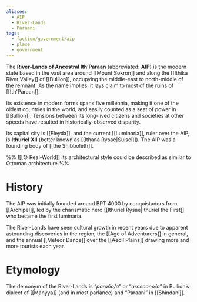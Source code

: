 ```yaml
---
aliases:
  - AIP
  - River-Lands
  - Paraani
tags:
  - faction/government/aip
  - place
  - government
---
```

The **River-Lands of Ancestral Ith’Paraan** (abbreviated: **AIP**) is the modern state based in the vast area around [[Mount Sokron]] and along the [[Ithika River Valley]] of [[Bullion]], occupying the middle-east to north-middle of the remnant. As the name implies, it lays claim to most of the ruins of [[Ith'Paraan]].

Its existence in modern forms spans five millennia, making it one of the oldest countries in the world, and easily counted as a seat of power in [[Bullion]]. Tensions between its long-lived citizens and societies at other speeds have resulted in historically-observed disparity. 

Its capital city is [[Eleyda]], and the current [[Luminaria]], ruler over the AIP, is **Ithuriel XII** (better known as [[Ithana Rysae|Suisei]]). The AIP was a founding body of [[the Shibboleth]].

%%
![[⎋ Real-World]]
 Its architectural style could be described as similar to Ottoman architecture.%%

# History
The AIP was initially founded around BPT 4000 by conquistadors from [[Archipel]], led by the charismatic hero [[Ithuriel Rysae|Ithuriel the First]] who became the first luminaria.

The River-Lands have seen cultural growth in recent years due to apparent astounding discoveries in the region, the [[Age of Adventurers]] in general, and the annual [[Meteor Dance]] over the [[Aedil Plains]] drawing more and more tourists each year. 

# Etymology
The demonym of the River-Lands is “_paraño/a_” or “_arnecano/a_” in Bullion’s dialect of [[Mänyya]] (and in most parlance) and “Paraani” in [[Shindani]].


 

